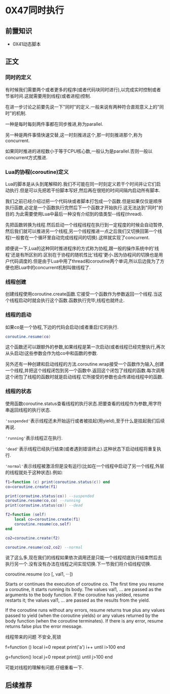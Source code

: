 # 0X47同时执行

## 前置知识

* 0X41动态脚本

## 正文

### 同时的定义

有时候我们需要两个或者更多的程序(或者代码块同时进行),以完成实时控制或者节省时间.这就需要用到线程(或者进程)控制.

在进一步讨论之前要先说一下"同时"的定义.一般来说有两种符合直观意义上的"同时"的机制.

一种是每时每刻两件事都在同步推进,称为parallel.

另一种是两件事情快速交替,这一时刻推进这个,那一时刻推进那个,称为concurrent.

如果同时推进的进程数小于等于CPU核心数,一般认为是parallel.否则一般以concurrent方式推进.

### Lua的协程(coroutine)定义

Lua的脚本是从头到尾解释的.我们不可能在同一时刻定义若干个时间并让它们启动执行.但是可以先把若干份脚本写好,然后再在很短的时间间隔内启动所有脚本.

我们之前已经介绍过把一个代码块或者脚本打包成一个函数.但是如果仅仅是顺序执行函数,必定是一个函数执行完然后下一个函数才开始执行.这无法达到"同时"的目的.为此需要使用Lua中最后一种没有介绍到的值类型--线程(thread).

先把函数转换为线程.然后启动一个线程线程在执行到一定程度的时候会自动暂停,然后我们就可以推进另一个线程,另一个线程推进一点之后我们又切换回第一个线程(一般套在一个循环里自动完成线程间的切换).这样就实现了concurrent.

顺便说一下,Lua的这种同时推进程序的方式称为协程,跟一般的操作系统中的'线程'还是有所区别的.区别在于协程的随机性比'线程'更小.因为协程间的切换也是用户代码调度的.但是由于Lua中用了thread和coroutine两个单词,所以后边我为了方便也把Lua中的concurrent机制叫做线程了.

### 线程创建

创建线程使用coroutine.create函数.它接受一个函数作为参数返回一个线程.当这个线程启动时就会执行这个函数.函数执行完毕,线程也就终止.

### 线程的启动

如果co是一个协程,下边的代码会启动(或者重启)它的执行.

```lua
coroutine.resume(co)
```

这个函数还可以跟额外的参数,如果线程是第一次启动(或者线程已经完整执行,再次从头启动)这些参数会作为给co中和函数的参数.

另外还有一种创建和启动线程的方法.coroutine.wrap接受一个函数作为输入,创建一个线程,并把这个线程闭包到另一个函数中.返回这个闭包了线程的函数.每次调用这个闭包了线程的函数时就是启动线程.它所接受的参数也会传递给线程中的函数.

### 线程的状态

使用函数coroutine.status查看线程的执行状态.把要查看的线程作为参数,用字符串返回线程的执行状态.

`'suspended'`表示线程还未开始运行或者被挂起(用yield),至于什么是挂起我们后续再说.

`'running'`表示线程正在执行.

`'dead'`表示线程已经执行结束(或者遇到错误终止).这种状态下启动线程将重复执行.

`'normal'`表示线程被激活但是没有运行(比如在一个线程中启动了另一个线程,外层的线程就处于这种状态).例如:

```lua
f1=function (c) print(coroutine.status(c)) end
co=coroutine.create(f1)

print(coroutine.status(co)) --suspended
coroutine.resume(co,co) --running
print(coroutine.status(co)) --dead

f2=function (self)
    local co=coroutine.create(f1)
    coroutine.resume(co,self)
end

co2=coroutine.create(f2)

coroutine.resume(co2,co2) --normal
```

说了这么多,现在我们的线程如果依次调用还是只能一个线程彻底执行结束然后去执行另一个.没有没有办法在线程之间实现切换.下一节我们将介绍线程切换.



coroutine.resume (co [, val1, ···])

Starts or continues the execution of coroutine co. The first time you resume a coroutine, it starts running its body. The values val1, ... are passed as the arguments to the body function. If the coroutine has yielded, resume restarts it; the values val1, ... are passed as the results from the yield.

If the coroutine runs without any errors, resume returns true plus any values passed to yield (when the coroutine yields) or any values returned by the body function (when the coroutine terminates). If there is any error, resume returns false plus the error message.


线程带来的问题
不安全,死锁

f=function ()
local i=0
repeat
print('a')
i++
until i>100
end

g=function()
local j=0
repeat
print(j)
until j>100
end

可能对线程的理解有问题.仔细重看一下.



## 后续推荐